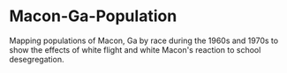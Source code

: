 # Macon-Ga-Population
Mapping populations of Macon, Ga by race during the 1960s and 1970s to show the effects of white flight and white Macon's reaction to school desegregation. 
